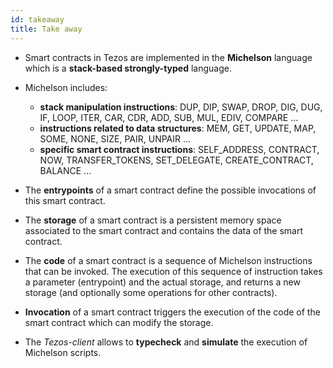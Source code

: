 ```yaml
---
id: takeaway
title: Take away
---
```


- Smart contracts in Tezos are implemented in the **Michelson** language which is a **stack-based strongly-typed** language. 
  
- Michelson includes: 
  - **stack manipulation instructions**: DUP, DIP, SWAP, DROP, DIG, DUG, IF, LOOP, ITER, CAR, CDR, ADD, SUB, MUL, EDIV, COMPARE ...
  - **instructions related to data structures**: MEM, GET, UPDATE, MAP, SOME, NONE, SIZE, PAIR, UNPAIR ...
  - **specific smart contract instructions**: SELF_ADDRESS, CONTRACT, NOW, TRANSFER_TOKENS, SET_DELEGATE, CREATE_CONTRACT, BALANCE ...

- The **entrypoints** of a smart contract define the possible invocations of this smart contract.
  
- The **storage** of a smart contract is a persistent memory space associated to the smart contract and contains the data of the smart contract.
  
- The **code** of a smart contract is a sequence of Michelson instructions that can be invoked. The execution of this sequence of instruction takes a parameter (entrypoint) and the actual storage, and returns a new storage (and optionally some operations for other contracts).

- **Invocation** of a smart contract triggers the execution of the code of the smart contract which can modify the storage.

- The _Tezos-client_ allows to **typecheck** and **simulate** the execution of Michelson scripts.




